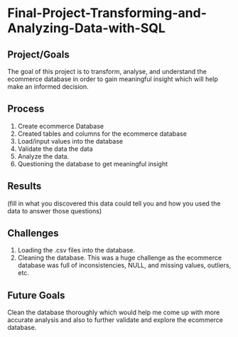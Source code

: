 # Final-Project-Transforming-and-Analyzing-Data-with-SQL



## Project/Goals
The goal of this project is to transform, analyse, and understand the ecommerce database in order to gain meaningful insight which will help make an informed decision. 


## Process

1.	Create ecommerce Database
2.	Created tables and columns for the ecommerce database 
3.	Load/input values into the database
4.	Validate the data the data
5.	Analyze the data. 
6.	Questioning the database to get meaningful insight 



## Results
(fill in what you discovered this data could tell you and how you used the data to answer those questions)



## Challenges 

1.	Loading the .csv files into the database. 
2.	Cleaning the database. This was a huge challenge as the ecommerce database was full of inconsistencies, NULL, and missing values, outliers, etc. 



## Future Goals

Clean the database thoroughly which would help me come up with more accurate analysis and also to further validate and explore the ecommerce database. 

